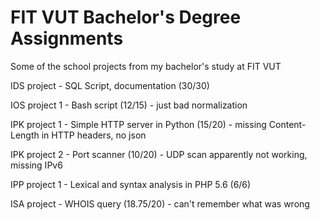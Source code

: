 # FIT VUT Bachelor's Degree Assignments
Some of the school projects from my bachelor's study at FIT VUT

IDS project - SQL Script, documentation (30/30)

IOS project 1 - Bash script (12/15) - just bad normalization

IPK project 1 - Simple HTTP server in Python (15/20) - missing Content-Length in HTTP headers, no json

IPK project 2 - Port scanner (10/20) - UDP scan apparently not working, missing IPv6

IPP project 1 - Lexical and syntax analysis in PHP 5.6 (6/6)

ISA project - WHOIS query (18.75/20) - can't remember what was wrong
